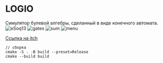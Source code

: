 # LOGIO
Симулятор булевой алгебры, сделанный в виде конечного автомата.
![eSoq13](https://github.com/user-attachments/assets/95fe9b3e-3b1a-426d-82ce-b6fdf6ebbc9e)
![gates](https://github.com/user-attachments/assets/1775dc8f-264e-46b2-88a6-223cbd74ce03)
![sum](https://github.com/user-attachments/assets/aad8f88f-a539-40fc-9730-b64585c8314e)
![menu](https://github.com/user-attachments/assets/c768abc6-005c-4223-9d65-c6343cc91f2f)

[Ссылка на itch](https://adron1990.itch.io/logio)
```
// сборка
cmake -S . -B build --preset=Release
cmake --build build
```

